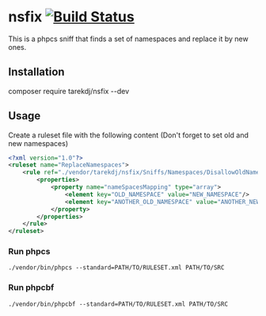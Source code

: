 # nsfix [![Build Status](https://travis-ci.com/tarekdj/nsfix.svg?branch=main)](https://travis-ci.com/tarekdj/nsfix)

This is a phpcs sniff that finds a set of namespaces and replace it by new ones.

## Installation

composer require tarekdj/nsfix --dev 

## Usage

Create a ruleset file with the following content (Don't forget to set old and new namespaces)

```xml
<?xml version="1.0"?>
<ruleset name="ReplaceNamespaces">
    <rule ref="./vendor/tarekdj/nsfix/Sniffs/Namespaces/DisallowOldNamesapceSniff.php">
        <properties>
            <property name="nameSpacesMapping" type="array">
                <element key="OLD_NAMESPACE" value="NEW_NAMESPACE"/>
                <element key="ANOTHER_OLD_NAMESPACE" value="ANOTHER_NEW_NAMESPACE"/>
            </property>
        </properties>
    </rule>
</ruleset>

```

### Run phpcs

```
./vendor/bin/phpcs --standard=PATH/TO/RULESET.xml PATH/TO/SRC 
```

### Run phpcbf

```
./vendor/bin/phpcbf --standard=PATH/TO/RULESET.xml PATH/TO/SRC 
```

